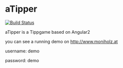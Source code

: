 # aTipper 
[![Build Status](https://travis-ci.org/s3ppo/aTipper.svg?branch=master)](https://travis-ci.org/s3ppo/aTipper)

aTipper is a Tippgame based on Angular2

you can see a running demo on http://www.moniholz.at

username: demo

password: demo
